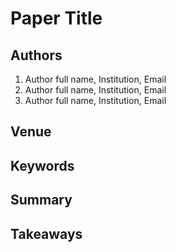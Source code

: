 # Paper Title

## Authors

1. Author full name, Institution, Email
2. Author full name, Institution, Email
3. Author full name, Institution, Email

## Venue

## Keywords

## Summary

## Takeaways